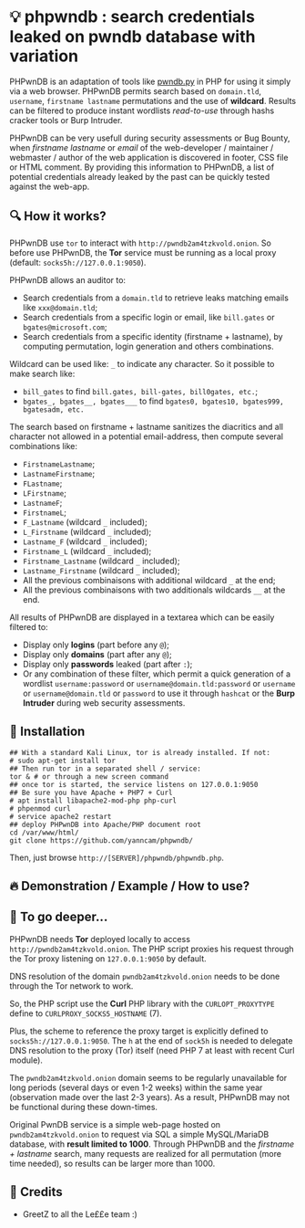 # 💡 phpwndb : search credentials leaked on pwndb database with variation

PHPwnDB is an adaptation of tools like [pwndb.py](https://github.com/davidtavarez/pwndb) in PHP for using it simply via a web browser.
PHPwnDB permits search based on `domain.tld`, `username`, `firstname lastname` permutations and the use of **wildcard**.
Results can be filtered to produce instant wordlists *read-to-use* through hashs cracker tools or Burp Intruder.

PHPwnDB can be very usefull during security assessments or Bug Bounty, when *firstname lastname* or *email* of the web-developer / maintainer / webmaster / author of the web application is discovered in footer, CSS file or HTML comment. By providing this information to PHPwnDB, a list of potential credentials already leaked by the past can be quickly tested against the web-app.

## 🔍 How it works?

PHPwnDB use `tor` to interact with `http://pwndb2am4tzkvold.onion`. So before use PHPwnDB, the **Tor** service must be running as a local proxy (default: `socks5h://127.0.0.1:9050`).

PHPwnDB allows an auditor to:

- Search credentials from a `domain.tld` to retrieve leaks matching emails like `xxx@domain.tld`;
- Search credentials from a specific login or email, like `bill.gates` or `bgates@microsoft.com`;
- Search credentials from a specific identity (firstname + lastname), by computing permutation, login generation and others combinations.

Wildcard can be used like: `_` to indicate any character. So it possible to make search like: 
- `bill_gates` to find `bill.gates, bill-gates, bill0gates, etc.`;
- `bgates_, bgates__, bgates___` to find `bgates0, bgates10, bgates999, bgatesadm, etc.`

The search based on firstname + lastname sanitizes the diacritics and all character not allowed in a potential email-address, then compute several combinations like:
- `FirstnameLastname`;
- `LastnameFirstname`;
- `FLastname`;
- `LFirstname`;
- `LastnameF`;
- `FirstnameL`;
- `F_Lastname` (wildcard `_` included);
- `L_Firstname` (wildcard `_` included);
- `Lastname_F` (wildcard `_` included);
- `Firstname_L` (wildcard `_` included);
- `Firstname_Lastname` (wildcard `_` included);
- `Lastname_Firstname` (wildcard `_` included);
- All the previous combinaisons with additional wildcard `_` at the end;
- All the previous combinaisons with two additionals wildcards `__` at the end.

All results of PHPwnDB are displayed in a textarea which can be easily filtered to:
- Display only **logins** (part before any `@`);
- Display only **domains** (part after any `@`);
- Display only **passwords** leaked (part after `:`);
- Or any combination of these filter, which permit a quick generation of a wordlist `username:password` or `username@domain.tld:password` or `username` or `username@domain.tld` or `password` to use it through `hashcat` or the **Burp Intruder** during web security assessments.

## 🔨 Installation

```
## With a standard Kali Linux, tor is already installed. If not:
# sudo apt-get install tor
## Then run tor in a separated shell / service:
tor & # or through a new screen command
## once tor is started, the service listens on 127.0.0.1:9050
## Be sure you have Apache + PHP7 + Curl
# apt install libapache2-mod-php php-curl
# phpenmod curl
# service apache2 restart
## deploy PHPwnDB into Apache/PHP document root
cd /var/www/html/
git clone https://github.com/yanncam/phpwndb/
```

Then, just browse `http://[SERVER]/phpwndb/phpwndb.php`.

## 🔥 Demonstration / Example / How to use?

## 🧰 To go deeper...

PHPwnDB needs **Tor** deployed locally to access `http://pwndb2am4tzkvold.onion`. The PHP script proxies his request through the Tor proxy listening on `127.0.0.1:9050` by default.

DNS resolution of the domain `pwndb2am4tzkvold.onion` needs to be done through the Tor network to work. 

So, the PHP script use the **Curl** PHP library with the `CURLOPT_PROXYTYPE` define to `CURLPROXY_SOCKS5_HOSTNAME` (7). 

Plus, the scheme to reference the proxy target is explicitly defined to `socks5h://127.0.0.1:9050`. The `h` at the end of `sock5h` is needed to delegate DNS resolution to the proxy (Tor) itself (need PHP 7 at least with recent Curl module).

The `pwndb2am4tzkvold.onion` domain seems to be regularly unavailable for long periods (several days or even 1-2 weeks) within the same year (observation made over the last 2-3 years). As a result, PHPwnDB may not be functional during these down-times.

Original PwnDB service is a simple web-page hosted on `pwndb2am4tzkvold.onion` to request via SQL a simple MySQL/MariaDB database, with **result limited to 1000**. Through PHPwnDB and the *firstname + lastname* search, many requests are realized for all permutation (more time needed), so results can be larger more than 1000.

## 🍻 Credits

- GreetZ to all the Le££e team :)
